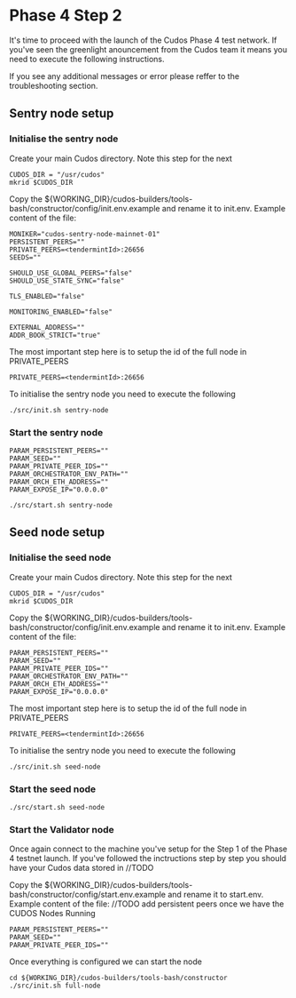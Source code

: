 # Phase 4 Step 2
It's time to proceed with the launch of the Cudos Phase 4 test network. If you've seen the greenlight anouncement from the Cudos team it means you need to execute the following instructions.

If you see any additional messages or error please reffer to the troubleshooting section.

## Sentry node setup

### Initialise the sentry node
Create your main Cudos directory. Note this step for the next
```
CUDOS_DIR = "/usr/cudos"
mkrid $CUDOS_DIR
```
Copy the ${WORKING_DIR}/cudos-builders/tools-bash/constructor/config/init.env.example and rename it to init.env. Example content of the file:
```
MONIKER="cudos-sentry-node-mainnet-01"
PERSISTENT_PEERS=""
PRIVATE_PEERS=<tendermintId>:26656
SEEDS=""

SHOULD_USE_GLOBAL_PEERS="false"
SHOULD_USE_STATE_SYNC="false"

TLS_ENABLED="false"

MONITORING_ENABLED="false"

EXTERNAL_ADDRESS=""
ADDR_BOOK_STRICT="true"
```


The most important step here is to setup the id of the full node in PRIVATE_PEERS
```
PRIVATE_PEERS=<tendermintId>:26656
```

To initialise the sentry node you need to execute the following

```
./src/init.sh sentry-node
```

### Start the sentry node

```
PARAM_PERSISTENT_PEERS=""
PARAM_SEED=""
PARAM_PRIVATE_PEER_IDS=""
PARAM_ORCHESTRATOR_ENV_PATH=""
PARAM_ORCH_ETH_ADDRESS=""
PARAM_EXPOSE_IP="0.0.0.0"
```
```
./src/start.sh sentry-node
```

## Seed node setup

### Initialise the seed node
Create your main Cudos directory. Note this step for the next
```
CUDOS_DIR = "/usr/cudos"
mkrid $CUDOS_DIR

```
Copy the ${WORKING_DIR}/cudos-builders/tools-bash/constructor/config/init.env.example and rename it to init.env. Example content of the file:
```
PARAM_PERSISTENT_PEERS=""
PARAM_SEED=""
PARAM_PRIVATE_PEER_IDS=""
PARAM_ORCHESTRATOR_ENV_PATH=""
PARAM_ORCH_ETH_ADDRESS=""
PARAM_EXPOSE_IP="0.0.0.0"
```


The most important step here is to setup the id of the full node in PRIVATE_PEERS
```
PRIVATE_PEERS=<tendermintId>:26656
```

To initialise the sentry node you need to execute the following

```
./src/init.sh seed-node
```

### Start the seed node
```
./src/start.sh seed-node
```

### Start the Validator node
Once again connect to the machine you've setup for the Step 1 of the Phase 4 testnet launch. If you've followed the inctructions step by step you should have your Cudos data stored in //TODO

Copy the ${WORKING_DIR}/cudos-builders/tools-bash/constructor/config/start.env.example and rename it to start.env. Example content of the file: 
//TODO add persistent peers once we have the CUDOS Nodes Running

```
PARAM_PERSISTENT_PEERS=""
PARAM_SEED=""
PARAM_PRIVATE_PEER_IDS=""
```

Once everything is configured we can start the node

```
cd ${WORKING_DIR}/cudos-builders/tools-bash/constructor
./src/init.sh full-node
```
